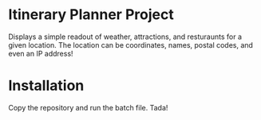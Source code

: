 # Itinerary Planner Project
Displays a simple readout of weather, attractions, and resturaunts for a given location. The location can be coordinates, names, postal codes, and even an IP address!

# Installation
Copy the repository and run the batch file. Tada!
